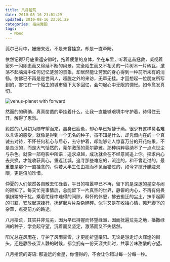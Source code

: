 ```yaml
---
title: 八月拾荒
date: 2010-08-16 23:01:29
updated: 2010-08-16 23:01:29
categories: 指尖舞蹈
tags:
  - Mood
---
```


莞尔已月中，姗姗来迟，不是未曾挂念，却是一直牵盼。

依然记得7月底重返安徽时，拖着疲惫的身体，坐在车里，听着这首拯救，凝视着窗外一闪即逝而又绵延不断的风景，完全陌生而又不相关的一片树木一片砖瓦，激荡不起脑海中任何记忆涟漪的景象，却居然能让劳累的身心得到一种前所未有的消畅。仿佛已不再是是世间人，超脱之外的来访，无牵无挂。才回想起一位朋友所写到的，害怕在一个陌生的城市留下太多回忆，会勾起心中无限的惆怅。如今愈发真切。

<!-- more -->

![venus-planet with forward](https://asset.vanjor.com/images/006tNbRwly1fynn0h8xdkj30hs0az0sp.jpg)

然而的的确确，真真凿凿的牵挂着什么，让我一直能够艰境中守护着，待得住云开，解得了思愁。

毅然的八月初为随守望而来，虽身已疲惫，却心早已矫捷于燕。很少有这样莫名难以言语的感受，就像是得到一个无名的种子，虽不知是什么，却凭借内在的一个真诚去对待，不怀任何私心与居心，去守护着，却能够让人惊喜万分的开花结果，不是苦涩的，而是大气恬然的，莞尔激荡的莞尔静雅。那种纯粹容纳不了一点点世尘与杂色。就像一部电影中所语：追求卓越，成功就会在不经意间追上你。探求内心去交换，才能收获真心。重返江城，追寻那些难忘的，流连的，和不曾走过的，最重要是那个一直挂念的，倘若大半生任由视而不见而错过的，如今才撑开朦胧双眼，更是倍加珍惜。

仲夏的人们依然各自散去忙碌着，平日的喧嚣早已不再，留下的是深邃的星空与闹的寂知了。每天忙完事情后，总能留下一片真空的世界，静僻的内心，不再有何畏惧纷繁的干扰。乘着忙碌中难得的间隙，释怀的休憩，拂去搬迁的尘土，抹平起脚的书籍，安放起凉挂杆，抚整起片片杂杂碎碎。似乎又是在收拾心情，摊开脚下的杂草，点亮前方的路途。

八月拾荒，其实并非荒芜，因为早已持握而怀望绿洲，因而抚遍荒芜之地，播撒绿洲的种子，学会起守望，沉着而又坚定，激荡而又不失恬然。

阳光总在风雨在，守护了风雨雾雪，才更能祈望曦阳。无论是游走灯火辉煌的街头，还是静卧夜深人静的时候，都会拥有一份天涯共此时，共享苦味甜酸的守望。

八月拾荒的寄语: 那遥远的金星，你懂得的，不会让你错过每一分每一秒。
